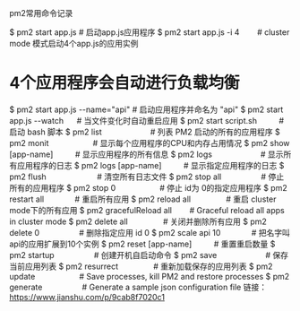 pm2常用命令记录

$ pm2 start app.js # 启动app.js应用程序
$ pm2 start app.js -i 4        # cluster mode 模式启动4个app.js的应用实例
# 4个应用程序会自动进行负载均衡
$ pm2 start app.js --name="api" # 启动应用程序并命名为 "api"
$ pm2 start app.js --watch      # 当文件变化时自动重启应用
$ pm2 start script.sh          # 启动 bash 脚本
$ pm2 list                      # 列表 PM2 启动的所有的应用程序
$ pm2 monit                    # 显示每个应用程序的CPU和内存占用情况
$ pm2 show [app-name]          # 显示应用程序的所有信息
$ pm2 logs                      # 显示所有应用程序的日志
$ pm2 logs [app-name]          # 显示指定应用程序的日志
$ pm2 flush                       # 清空所有日志文件
$ pm2 stop all                  # 停止所有的应用程序
$ pm2 stop 0                    # 停止 id为 0的指定应用程序
$ pm2 restart all              # 重启所有应用
$ pm2 reload all                # 重启 cluster mode下的所有应用
$ pm2 gracefulReload all        # Graceful reload all apps in cluster mode
$ pm2 delete all                # 关闭并删除所有应用
$ pm2 delete 0                  # 删除指定应用 id 0
$ pm2 scale api 10              # 把名字叫api的应用扩展到10个实例
$ pm2 reset [app-name]          # 重置重启数量
$ pm2 startup                  # 创建开机自启动命令
$ pm2 save                      # 保存当前应用列表
$ pm2 resurrect                # 重新加载保存的应用列表
$ pm2 update                    # Save processes, kill PM2 and restore processes
$ pm2 generate                  # Generate a sample json configuration file
链接：https://www.jianshu.com/p/9cab8f7020c1
